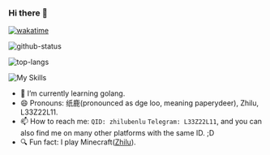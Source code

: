 ### Hi there 👋

[![wakatime](https://wakatime.com/badge/user/358c7d57-860f-4599-9aa8-f10a631fad01.svg?style=for-the-badge)](https://wakatime.com/@358c7d57-860f-4599-9aa8-f10a631fad01)

![github-status](https://github-readme-stats.vercel.app/api?username=l33z22l11)

![top-langs](https://github-readme-stats.vercel.app/api/top-langs/?username=l33z22l11)

![My Skills](https://skillicons.dev/icons?i=js,css,html,go,c,linux,ps)

- 🌱 I’m currently learning golang.
- 😄 Pronouns: 纸鹿(pronounced as dge loo, meaning paperydeer), Zhilu, L33Z22L11.
- 📫 How to reach me: `QID: zhilubenlu` `Telegram: L33Z22L11`, and you can also find me on many other platforms with the same ID. ;D
- 🔍 Fun fact: I play Minecraft([Zhilu](mine.ly/Zhilu)). 
